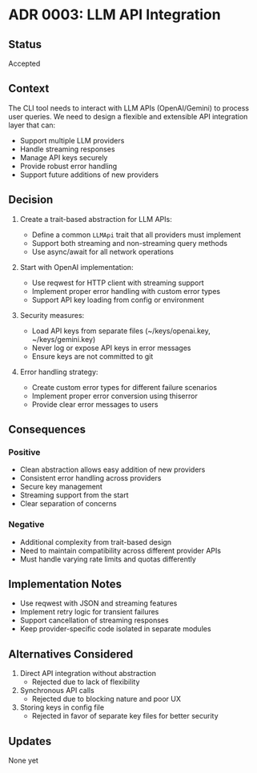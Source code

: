 # ADR 0003: LLM API Integration

## Status
Accepted

## Context
The CLI tool needs to interact with LLM APIs (OpenAI/Gemini) to process user queries. We need to design a flexible and extensible API integration layer that can:
- Support multiple LLM providers
- Handle streaming responses
- Manage API keys securely
- Provide robust error handling
- Support future additions of new providers

## Decision
1. Create a trait-based abstraction for LLM APIs:
   - Define a common `LLMApi` trait that all providers must implement
   - Support both streaming and non-streaming query methods
   - Use async/await for all network operations

2. Start with OpenAI implementation:
   - Use reqwest for HTTP client with streaming support
   - Implement proper error handling with custom error types
   - Support API key loading from config or environment

3. Security measures:
   - Load API keys from separate files (~/keys/openai.key, ~/keys/gemini.key)
   - Never log or expose API keys in error messages
   - Ensure keys are not committed to git

4. Error handling strategy:
   - Create custom error types for different failure scenarios
   - Implement proper error conversion using thiserror
   - Provide clear error messages to users

## Consequences

### Positive
- Clean abstraction allows easy addition of new providers
- Consistent error handling across providers
- Secure key management
- Streaming support from the start
- Clear separation of concerns

### Negative
- Additional complexity from trait-based design
- Need to maintain compatibility across different provider APIs
- Must handle varying rate limits and quotas differently

## Implementation Notes
- Use reqwest with JSON and streaming features
- Implement retry logic for transient failures
- Support cancellation of streaming responses
- Keep provider-specific code isolated in separate modules

## Alternatives Considered
1. Direct API integration without abstraction
   - Rejected due to lack of flexibility
2. Synchronous API calls
   - Rejected due to blocking nature and poor UX
3. Storing keys in config file
   - Rejected in favor of separate key files for better security

## Updates
None yet
